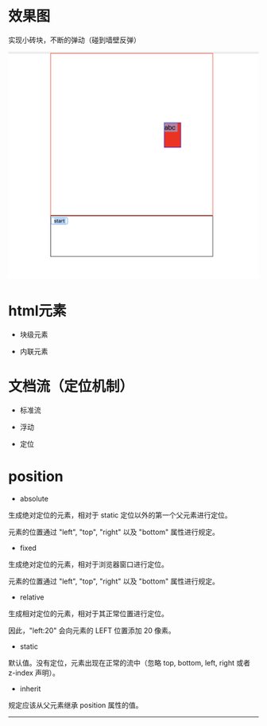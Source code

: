 
# 效果图

实现小砖块，不断的弹动（碰到墙壁反弹）

![](../p1/imgs/rs.png)

# html元素

* 块级元素

* 内联元素

# 文档流（定位机制）

* 标准流

* 浮动

* 定位

# position

* absolute

生成绝对定位的元素，相对于 static 定位以外的第一个父元素进行定位。

元素的位置通过 "left", "top", "right" 以及 "bottom" 属性进行规定。

* fixed

生成绝对定位的元素，相对于浏览器窗口进行定位。

元素的位置通过 "left", "top", "right" 以及 "bottom" 属性进行规定。

* relative

生成相对定位的元素，相对于其正常位置进行定位。

因此，"left:20" 会向元素的 LEFT 位置添加 20 像素。

* static

默认值。没有定位，元素出现在正常的流中（忽略 top, bottom, left, right 或者 z-index 声明）。

* inherit

规定应该从父元素继承 position 属性的值。

---